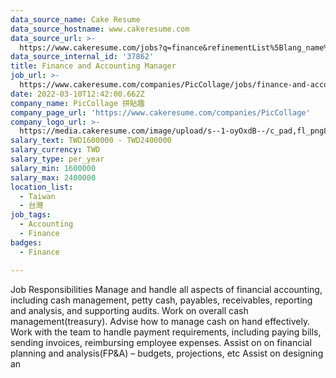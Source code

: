 ```yaml
---
data_source_name: Cake Resume
data_source_hostname: www.cakeresume.com
data_source_url: >-
  https://www.cakeresume.com/jobs?q=finance&refinementList%5Blang_name%5D%5B0%5D=English&refinementList%5Bsalary_type%5D=per_year&range%5Bsalary_range%5D%5Bmin%5D=1000000&page=3
data_source_internal_id: '37862'
title: Finance and Accounting Manager
job_url: >-
  https://www.cakeresume.com/companies/PicCollage/jobs/finance-and-accounting-manager
date: 2022-03-10T12:42:00.662Z
company_name: PicCollage 拼貼趣
company_page_url: 'https://www.cakeresume.com/companies/PicCollage'
company_logo_url: >-
  https://media.cakeresume.com/image/upload/s--1-oyOxdB--/c_pad,fl_png8,h_200,w_200/v1644811715/zvbx6qkf4ad4ufkxjzj7.png
salary_text: TWD1600000 - TWD2400000
salary_currency: TWD
salary_type: per_year
salary_min: 1600000
salary_max: 2400000
location_list:
  - Taiwan
  - 台灣
job_tags:
  - Accounting
  - Finance
badges:
  - Finance

---
```


Job Responsibilities Manage and handle all aspects of financial accounting, including cash management, petty cash, payables, receivables, reporting and analysis, and supporting audits. Work on overall cash management(treasury). Advise how to manage cash on hand effectively. Work with the team to handle payment requirements, including paying bills, sending invoices, reimbursing employee expenses. Assist on on financial planning and analysis(FP&A) – budgets, projections, etc Assist on designing an